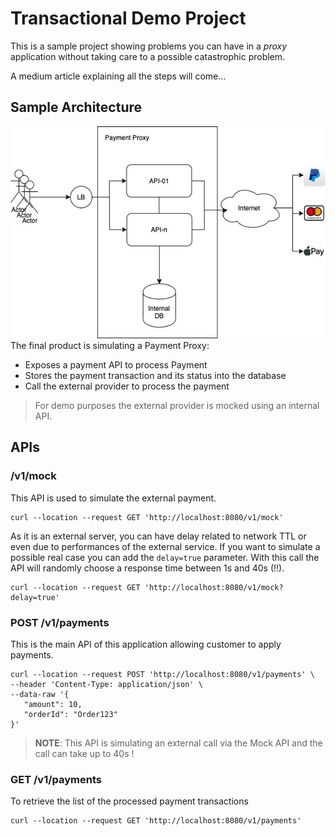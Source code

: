 # Transactional Demo Project

This is a sample project showing problems you can have in a *proxy* application without taking care to a possible catastrophic problem.

A medium article explaining all the steps will come...

## Sample Architecture
![Architecture](PaymentProxy.jpg)
The final product is simulating a Payment Proxy:
* Exposes a payment API to process Payment
* Stores the payment transaction and its status into the database
* Call the external provider to process the payment

> For demo purposes the external provider is mocked using an internal API.

## APIs

### /v1/mock
This API is used to simulate the external payment.

```
curl --location --request GET 'http://localhost:8080/v1/mock'
```

As it is an external server, you can have delay related to network TTL or even due to performances of the external service. If you want to simulate a possible real case you can add the `delay=true` parameter. With this call the API will randomly choose a response time between 1s and 40s (!!).

```
curl --location --request GET 'http://localhost:8080/v1/mock?delay=true'
```

### POST /v1/payments

This is the main API of this application allowing customer to apply payments.
```
curl --location --request POST 'http://localhost:8080/v1/payments' \
--header 'Content-Type: application/json' \
--data-raw '{
   "amount": 10,
   "orderId": "Order123"
}'
```

> **NOTE**: This API is simulating an external call via the Mock API and the call can take up to 40s !

### GET /v1/payments

To retrieve the list of the processed payment transactions

```
curl --location --request GET 'http://localhost:8080/v1/payments'
```


